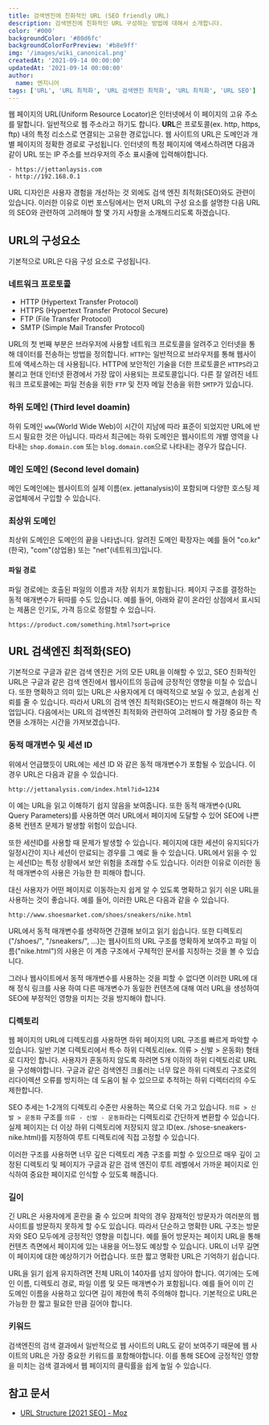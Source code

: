 ```yaml
---
title: 검색엔진에 친화적인 URL (SEO friendly URL)
description: 검색엔진에 친화적인 URL 구성하는 방법에 대해서 소개합니다.
color: '#000'
backgroundColor: '#80d6fc'
backgroundColorForPreview: '#b8e9ff'
img: '/images/wiki_canonical.png'
createdAt: '2021-09-14 00:00:00'
updatedAt: '2021-09-14 00:00:00'
author:
  name: 엔지니어
tags: ['URL', 'URL 최적화', 'URL 검색엔진 최적화', 'URL 최적화', 'URL SEO']
---
```


웹 페이지의 URL(Uniform Resource Locator)은 인터넷에서 이 페이지의 고유 주소를 말합니다. 일반적으로 웹 주소라고 하기도 합니다. **URL**은 프로토콜(ex. http, https, ftp) 내의 특정 리소스로 연결되는 고유한 경로입니다. 웹 사이트의 URL은 도메인과 개별 페이지의 정확한 경로로 구성됩니다. 인터넷의 특정 페이지에 액세스하려면 다음과 같이 URL 또는 IP 주소를 브라우저의 주소 표시줄에 입력해야합니다.

<!--more-->

```text
- https://jettanlaysis.com
- http://192.168.0.1
```

URL 디자인은 <nuxt-link to="/blog/user-experience">사용자 경험</nuxt-link>을 개선하는 것 외에도 검색 엔진 최적화(SEO)와도 관련이 있습니다. 이러한 이유로 이번 포스팅에서는 먼저 URL의 구성 요소를 설명한 다음 URL의 SEO와 관련하여 고려해야 할 몇 가지 사항을 소개해드리도록 하겠습니다.

## URL의 구성요소

기본적으로 URL은 다음 구성 요소로 구성됩니다.

### 네트워크 프로토콜

- HTTP (Hypertext Transfer Protocol)
- HTTPS (Hypertext Transfer Protocol Secure)
- FTP (File Transfer Protocol)
- SMTP (Simple Mail Transfer Protocol)

URL의 첫 번째 부분은 브라우저에 사용할 네트워크 프로토콜을 알려주고 인터넷을 통해 데이터를 전송하는 방법을 정의합니다. `HTTP`는 일반적으로 브라우저를 통해 웹사이트에 액세스하는 데 사용됩니다. HTTP에 보안적인 기술을 더한 프로토콜은 `HTTPS`라고 불리고 현대 인터넷 환경에서 가장 많이 사용되는 프로토콜입니다. 다른 잘 알려진 네트워크 프로토콜에는 파일 전송을 위한 `FTP` 및 전자 메일 전송을 위한 `SMTP`가 있습니다.

### 하위 도메인 (Third level doamin)

하위 도메인 `www`(World Wide Web)이 시간이 지남에 따라 표준이 되었지만 URL에 반드시 필요한 것은 아닙니다. 따라서 최근에는 하위 도메인은 웹사이트의 개별 영역을 나타내는 `shop.domain.com` 또는 `blog.domain.com`으로 나타내는 경우가 많습니다.

### 메인 도메인 (Second level domain)

메인 도메인에는 웹사이트의 실제 이름(ex. jettanalysis)이 포함되며 다양한 호스팅 제공업체에서 구입할 수 있습니다.

### 최상위 도메인

최상위 도메인은 도메인의 끝을 나타냅니다. 알려진 도메인 확장자는 예를 들어 "co.kr"(한국), "com"(상업용) 또는 "net"(네트워크)입니다.

#### 파일 경로

파일 경로에는 호출된 파일의 이름과 저장 위치가 포함됩니다. 페이지 구조를 결정하는 동적 매개변수가 뒤따를 수도 있습니다. 예를 들어, 아래와 같이 온라인 상점에서 표시되는 제품은 인기도, 가격 등으로 정렬할 수 있습니다.

```text
https://product.com/something.html?sort=price
```

## URL 검색엔진 최적화(SEO)

기본적으로 구글과 같은 검색 엔진은 거의 모든 URL을 이해할 수 있고, SEO 친화적인 URL은 구글과 같은 검색 엔진에서 웹사이트의 등급에 긍정적인 영향을 미칠 수 있습니다. 또한 명확하고 의미 있는 URL은 사용자에게 더 매력적으로 보일 수 있고, 손쉽게 신뢰를 줄 수 있습니다. 따라서 URL의 검색 엔진 최적화(SEO)는 반드시 해결해야 하는 작업입니다. 다음에서는 URL의 검색엔진 최적화와 관련하여 고려해야 할 가장 중요한 측면을 소개하는 시간을 가져보겠습니다.

<simple-diagnosis title='검색엔진 친화적인 URL 최적화 진단하기' description='검색엔진 최적화를 위한 URL 구조 최적화를 진단해보세요.'></simple-diagnosis>

### 동적 매개변수 및 세션 ID

위에서 언급했듯이 URL에는 세션 ID 와 같은 동적 매개변수가 포함될 수 있습니다. 이 경우 URL은 다음과 같을 수 있습니다.

```text
http://jettanalysis.com/index.html?id=1234
```

이 예는 URL을 읽고 이해하기 쉽지 않음을 보여줍니다. 또한 동적 매개변수(URL Query Parameters)를 사용하면 여러 URL에서 페이지에 도달할 수 있어 SEO에 나쁜 중복 컨텐츠 문제가 발생할 위험이 있습니다.

또한 <nuxt-link to="/blog/session-id">세션ID</nuxt-link>를 사용할 때 문제가 발생할 수 있습니다. 페이지에 대한 세션이 유지되다가 일정시간이 지나 세션이 만료되는 경우를 그 예로 들 수 있습니다. URL에서 읽을 수 있는 세션ID는 특정 상황에서 보안 위험을 초래할 수도 있습니다. 이러한 이유로 이러한 동적 매개변수의 사용은 가능한 한 피해야 합니다.

대신 사용자가 어떤 페이지로 이동하는지 쉽게 알 수 있도록 명확하고 읽기 쉬운 URL을 사용하는 것이 좋습니다. 예를 들어, 이러한 URL은 다음과 같을 수 있습니다.

```text
http://www.shoesmarket.com/shoes/sneakers/nike.html
```

URL에서 동적 매개변수를 생략하면 간결해 보이고 읽기 쉽습니다. 또한 디렉토리("/shoes/", "/sneakers/", ...)는 웹사이트의 URL 구조를 명확하게 보여주고 파일 이름("nike.html")의 사용은 이 계층 구조에서 구체적인 문서를 지칭하는 것을 볼 수 있습니다.

그러나 웹사이트에서 동적 매개변수를 사용하는 것을 피할 수 없다면 이러한 URL에 대해 <nuxt-link to="/wiki/canonical-url-tag">정식 링크</nuxt-link>를 사용 하여 다른 매개변수가 동일한 컨텐츠에 대해 여러 URL을 생성하여 SEO에 부정적인 영향을 미치는 것을 방지해야 합니다.

### 디렉토리

웹 페이지의 URL에 디렉토리를 사용하면 하위 페이지의 URL 구조를 빠르게 파악할 수 있습니다. 일반 기본 디렉토리에서 특수 하위 디렉토리(ex. 의류 > 신발 > 운동화) 형태로 디자인 합니다. 사용자가 혼동하지 않도록 하려면 5개 이하의 하위 디렉토리로 URL을 구성해야합니다. 구글과 같은 검색엔진 크롤러는 너무 많은 하위 디렉토리 구조로의 리다이렉션 오류를 방지하는 데 도움이 될 수 있으므로 추적하는 하위 디렉터리의 수도 제한합니다.

SEO 추세는 1-2개의 디렉토리 수준만 사용하는 쪽으로 더욱 가고 있습니다. `의류 > 신발 > 운동화` 구조를 `의류 - 신발 - 운동화`라는 디렉토리로 간단하게 변환할 수 있습니다. 실제 페이지는 더 이상 하위 디렉토리에 저장되지 않고 ID(ex. /shose-sneakers-nike.html)를 지정하여 루트 디렉토리에 직접 고정할 수 있습니다.

이러한 구조를 사용하면 너무 깊은 디렉토리 계층 구조를 피할 수 있으므로 매우 깊이 고정된 디렉토리 및 페이지가 구글과 같은 검색 엔진이 루트 레벨에서 가까운 페이지로 인식하여 중요한 페이지로 인식할 수 있도록 해줍니다.

### 길이

긴 URL은 사용자에게 혼란을 줄 수 있으며 최악의 경우 잠재적인 방문자가 여러분의 웹 사이트를 방문하지 못하게 할 수도 있습니다. 따라서 단순하고 명확한 URL 구조는 방문자와 SEO 모두에게 긍정적인 영향을 미칩니다. 예를 들어 방문자는 페이지 URL을 통해 컨텐츠 측면에서 페이지에 있는 내용을 어느정도 예상할 수 있습니다. URL이 너무 길면 이 페이지에 대한 예상하기가 어렵습니다. 또한 짧고 명확한 URL은 기억하기 쉽습니다.

URL을 읽기 쉽게 유지하려면 전체 URL이 140자를 넘지 않아야 합니다. 여기에는 도메인 이름, 디렉토리 경로, 파일 이름 및 모든 매개변수가 포함됩니다. 예를 들어 이미 긴 도메인 이름을 사용하고 있다면 길이 제한에 특히 주의해야 합니다. 기본적으로 URL은 가능한 한 짧고 필요한 만큼 길어야 합니다.

### 키워드

검색엔진의 검색 결과에서 일반적으로 웹 사이트의 URL도 같이 보여주기 때문에 웹 사이트의 URL은 가장 중요한 키워드를 포함해야합니다. 이를 통해 SEO에 긍정적인 영향을 미치는 검색 결과에서 웹 페이지의 클릭률을 쉽게 높일 수 있습니다.

## 참고 문서

- [URL Structure [2021 SEO] - Moz](https://moz.com/learn/seo/url)
